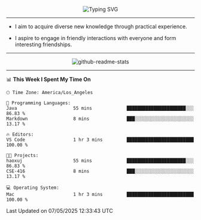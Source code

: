 <p align="center">
  <img src="https://readme-typing-svg.demolab.com?font=Fira+Code&weight=500&size=32&duration=2500&pause=1600&center=true&vCenter=true&random=false&width=1024&height=64&lines=Hi+there+%F0%9F%91%8B;I'm+delighted+you+could+make+it+here+%F0%9F%8E%89;I'm+Harry%2C+a+college+student+still+finding+my+way" alt="Typing SVG" />
</p>


---


- I aim to acquire diverse new knowledge through practical experience.

- I aspire to engage in friendly interactions with everyone and form interesting friendships.


---


<p align="center">
  <img src="https://github-readme-stats.vercel.app/api?username=Harry-Jing&show_icons=true" alt="github-readme-stats"/>
</p>


---

<!--START_SECTION:waka-->
📊 **This Week I Spent My Time On** 

```text
🕑︎ Time Zone: America/Los_Angeles

💬 Programming Languages: 
Java                     55 mins             ██████████████████████░░░   86.83 % 
Markdown                 8 mins              ███░░░░░░░░░░░░░░░░░░░░░░   13.17 % 

🔥 Editors: 
VS Code                  1 hr 3 mins         █████████████████████████   100.00 % 

🐱‍💻 Projects: 
haoxuj                   55 mins             ██████████████████████░░░   86.83 % 
CSE-416                  8 mins              ███░░░░░░░░░░░░░░░░░░░░░░   13.17 % 

💻 Operating System: 
Mac                      1 hr 3 mins         █████████████████████████   100.00 % 
```


 Last Updated on 07/05/2025 12:33:43 UTC
<!--END_SECTION:waka-->
